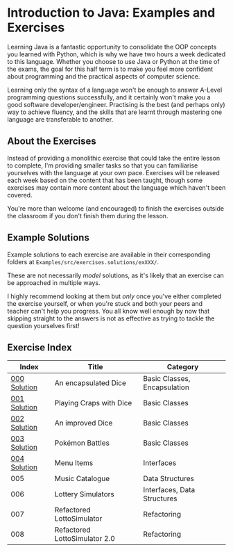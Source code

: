 # Introduction to Java: Examples and Exercises

Learning Java is a fantastic opportunity to consolidate the OOP concepts you learned with Python, which is why we have two hours a week dedicated to this language. Whether you choose to use Java or Python at the time of the exams, the goal for this half term is to make you feel more confident about programming and the practical aspects of computer science.

Learning only the syntax of a language won't be enough to answer A-Level programming questions successfully, and it certainly won't make you a good software developer/engineer. Practising is the best (and perhaps only) way to achieve fluency, and the skills that are learnt through mastering one language are transferable to another. 

## About the Exercises

Instead of providing a monolithic exercise that could take the entire lesson to complete, I'm providing smaller tasks so that you can familiarise yourselves with the language at your own pace. Exercises will be released each week based on the content that has been taught, though some exercises may contain more content about the language which haven't been covered.

You're more than welcome (and encouraged) to finish the exercises outside the classroom if you don't finish them during the lesson.

## Example Solutions

Example solutions to each exercise are available in their corresponding folders at `Examples/src/exercises.solutions/exXXX/`.

These are not necessarily _model_ solutions, as it's likely that an exercise can be approached in multiple ways.

I highly recommend looking at them but _only_ once you've either completed the exercise yourself, or when you're stuck and both your peers and teacher can't help you progress. You all know well enough by now that skipping straight to the answers is not as effective as trying to tackle the question yourselves first!

## Exercise Index

| Index | Title                        | Category                     |
|-------|------------------------------|------------------------------|
| [000](https://github.com/gordonl0811/IntroductionToJava/blob/main/Exercises/000.md)  [Solution](https://github.com/gordonl0811/IntroductionToJava/tree/main/Examples/src/exercises/solutions/ex000) | An encapsulated Dice         | Basic Classes, Encapsulation |
| [001](https://github.com/gordonl0811/IntroductionToJava/blob/main/Exercises/001.md)  [Solution](https://github.com/gordonl0811/IntroductionToJava/tree/main/Examples/src/exercises/solutions/ex001) | Playing Craps with Dice      | Basic Classes                |
| [002](https://github.com/gordonl0811/IntroductionToJava/blob/main/Exercises/002.md)   [Solution](https://github.com/gordonl0811/IntroductionToJava/tree/main/Examples/src/exercises/solutions/ex002) | An improved Dice             | Basic Classes                |
| [003](https://github.com/gordonl0811/IntroductionToJava/blob/main/Exercises/003.md)   [Solution](https://github.com/gordonl0811/IntroductionToJava/tree/main/Examples/src/exercises/solutions/ex003) | Pokémon Battles              | Basic Classes                |
| [004](https://github.com/gordonl0811/IntroductionToJava/blob/main/Exercises/004.md)   [Solution](https://github.com/gordonl0811/IntroductionToJava/tree/main/Examples/src/exercises/solutions/ex004) | Menu Items                   | Interfaces                   |
| 005   | Music Catalogue              | Data Structures              |
| 006   | Lottery Simulators           | Interfaces, Data Structures  |
| 007   | Refactored LottoSimulator    | Refactoring                  |
| 008   | Refactored LottoSimulator 2.0| Refactoring                  |
